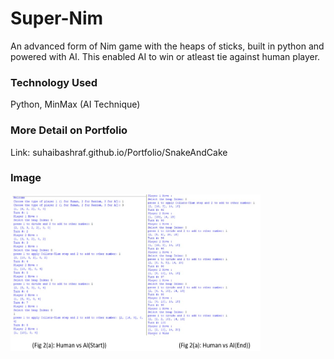 # Super-Nim

An advanced form of Nim game with the heaps of sticks, built in python and powered with AI. This enabled AI to win or atleast tie against human player.

### Technology Used
Python, MinMax (AI Technique)

### More Detail on Portfolio
Link: suhaibashraf.github.io/Portfolio/SnakeAndCake

### Image
 <img src="https://github.com/suhaibashraf/Super-Nim/blob/master/sn2.jpg" width="400" height="250">
